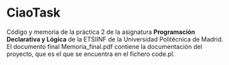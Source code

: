 # CiaoTask
Código y memoria de la práctica 2 de la asignatura **Programación Declarativa y Lógica** de la ETSIINF de la Universidad Politécnica de Madrid. El documento final Memoria_final.pdf contiene la documentación del proyecto, que es el que se encuentra en el fichero code.pl.
